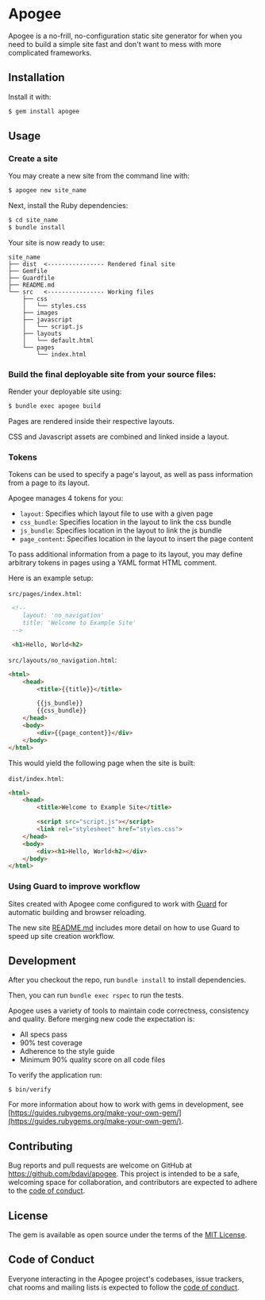 # Apogee

Apogee is a no-frill, no-configuration static site generator for when you need
to build a simple site fast and don't want to mess with more complicated
frameworks.


## Installation
Install it with:

```bash
$ gem install apogee
```


## Usage

### Create a site
You may create a new site from the command line with:
```bash
$ apogee new site_name
```

Next, install the Ruby dependencies:
```bash
$ cd site_name
$ bundle install
```

Your site is now ready to use:
```
site_name
├── dist  <---------------- Rendered final site
├── Gemfile
├── Guardfile
├── README.md
└── src   <---------------- Working files
    ├── css
    │   └── styles.css
    ├── images
    ├── javascript
    │   └── script.js
    ├── layouts
    │   └── default.html
    └── pages
        └── index.html
```


### Build the final deployable site from your source files:
Render your deployable site using:
```bash
$ bundle exec apogee build
```

Pages are rendered inside their respective layouts.

CSS and Javascript assets are combined and linked inside a layout.


### Tokens
Tokens can be used to specify a page's layout, as well as pass information from a page to its layout.


Apogee manages 4 tokens for you:
* `layout`: Specifies which layout file to use with a given page
* `css_bundle`: Specifies location in the layout to link the css bundle
* `js_bundle`: Specifies location in the layout to link the js bundle
* `page_content`: Specifies location in the layout to insert the page content

To pass additional information from a page to its layout, you may define arbitrary tokens 
in pages using a YAML format HTML comment.


Here is an example setup:

`src/pages/index.html`:
```html
 <!--
    layout: 'no_navigation'
    title: 'Welcome to Example Site'
 -->

 <h1>Hello, World<h2>
```


`src/layouts/no_navigation.html`:
```html
<html>
    <head>
        <title>{{title}}</title>

        {{js_bundle}}
        {{css_bundle}}
    </head>
    <body>
        <div>{{page_content}}</div>
    </body>
</html>
```


This would yield the following page when the site is built:

`dist/index.html`:
```html
<html>
    <head>
        <title>Welcome to Example Site</title>

        <script src="script.js"></script>
        <link rel="stylesheet" href="styles.css">
    </head>
    <body>
        <div><h1>Hello, World<h2></div>
    </body>
</html>
```

### Using Guard to improve workflow
Sites created with Apogee come configured to work with [Guard](https://github.com/guard/guard) 
for automatic building and browser reloading.

The new site [README.md](https://github.com/bdavi/apogee/blob/main/lib/apogee/templates/new_site/README.md)
includes more detail on how to use Guard to speed up site creation workflow.


## Development

After you checkout the repo, run `bundle install` to install dependencies.

Then, you can run `bundle exec rspec` to run the tests.

Apogee uses a variety of tools to maintain code correctness, consistency
and quality. Before merging new code the expectation is:
* All specs pass
* 90% test coverage
* Adherence to the style guide
* Minimum 90% quality score on all code files

To verify the application run:
```
$ bin/verify
```

For more information about how to work with gems in development, see [https://guides.rubygems.org/make-your-own-gem/](https://guides.rubygems.org/make-your-own-gem/).


## Contributing

Bug reports and pull requests are welcome on GitHub at https://github.com/bdavi/apogee. This project is intended to be a safe, welcoming space for collaboration, and contributors are expected to adhere to the [code of conduct](https://github.com/bdavi/apogee/blob/master/CODE_OF_CONDUCT.md).


## License

The gem is available as open source under the terms of the [MIT License](https://opensource.org/licenses/MIT).


## Code of Conduct

Everyone interacting in the Apogee project's codebases, issue trackers, chat rooms and mailing lists is expected to follow the [code of conduct](https://github.com/bdavi/apogee/blob/master/CODE_OF_CONDUCT.md).
